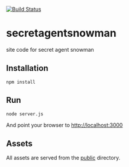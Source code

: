 [![Build Status](https://travis-ci.org/skawtus/secretagentsnowman.svg)](https://travis-ci.org/skawtus/secretagentsnowman)

secretagentsnowman
==================

site code for secret agent snowman

Installation
------------



```
npm install
```

Run
---

```
node server.js
```

And point your browser to [http://localhost:3000](http://localhost:3000)


Assets
------

All assets are served from the [public](public/) directory.  

